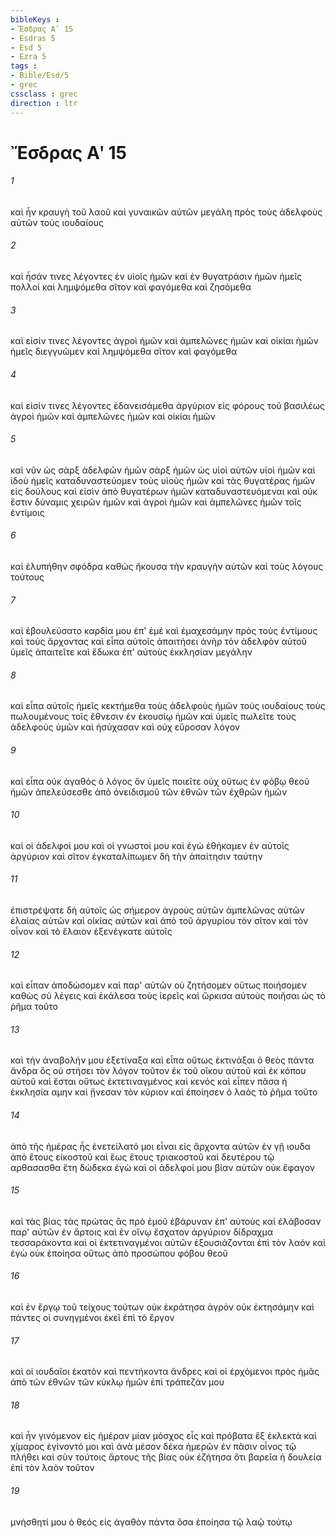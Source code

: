 ```yaml
---
bibleKeys : 
- Ἔσδρας Αʹ 15
- Esdras 5
- Esd 5
- Ezra 5
tags : 
- Bible/Esd/5
- grec
cssclass : grec
direction : ltr
---
```


# Ἔσδρας Αʹ 15

###### 1
καὶ ἦν κραυγὴ τοῦ λαοῦ καὶ γυναικῶν αὐτῶν μεγάλη πρὸς τοὺς ἀδελφοὺς αὐτῶν τοὺς ιουδαίους
###### 2
καὶ ἦσάν τινες λέγοντες ἐν υἱοῖς ἡμῶν καὶ ἐν θυγατράσιν ἡμῶν ἡμεῖς πολλοί καὶ λημψόμεθα σῖτον καὶ φαγόμεθα καὶ ζησόμεθα
###### 3
καὶ εἰσίν τινες λέγοντες ἀγροὶ ἡμῶν καὶ ἀμπελῶνες ἡμῶν καὶ οἰκίαι ἡμῶν ἡμεῖς διεγγυῶμεν καὶ λημψόμεθα σῖτον καὶ φαγόμεθα
###### 4
καὶ εἰσίν τινες λέγοντες ἐδανεισάμεθα ἀργύριον εἰς φόρους τοῦ βασιλέως ἀγροὶ ἡμῶν καὶ ἀμπελῶνες ἡμῶν καὶ οἰκίαι ἡμῶν
###### 5
καὶ νῦν ὡς σὰρξ ἀδελφῶν ἡμῶν σὰρξ ἡμῶν ὡς υἱοὶ αὐτῶν υἱοὶ ἡμῶν καὶ ἰδοὺ ἡμεῖς καταδυναστεύομεν τοὺς υἱοὺς ἡμῶν καὶ τὰς θυγατέρας ἡμῶν εἰς δούλους καὶ εἰσὶν ἀπὸ θυγατέρων ἡμῶν καταδυναστευόμεναι καὶ οὐκ ἔστιν δύναμις χειρῶν ἡμῶν καὶ ἀγροὶ ἡμῶν καὶ ἀμπελῶνες ἡμῶν τοῖς ἐντίμοις
###### 6
καὶ ἐλυπήθην σφόδρα καθὼς ἤκουσα τὴν κραυγὴν αὐτῶν καὶ τοὺς λόγους τούτους
###### 7
καὶ ἐβουλεύσατο καρδία μου ἐπ' ἐμέ καὶ ἐμαχεσάμην πρὸς τοὺς ἐντίμους καὶ τοὺς ἄρχοντας καὶ εἶπα αὐτοῖς ἀπαιτήσει ἀνὴρ τὸν ἀδελφὸν αὐτοῦ ὑμεῖς ἀπαιτεῖτε καὶ ἔδωκα ἐπ' αὐτοὺς ἐκκλησίαν μεγάλην
###### 8
καὶ εἶπα αὐτοῖς ἡμεῖς κεκτήμεθα τοὺς ἀδελφοὺς ἡμῶν τοὺς ιουδαίους τοὺς πωλουμένους τοῖς ἔθνεσιν ἐν ἑκουσίῳ ἡμῶν καὶ ὑμεῖς πωλεῖτε τοὺς ἀδελφοὺς ὑμῶν καὶ ἡσύχασαν καὶ οὐχ εὕροσαν λόγον
###### 9
καὶ εἶπα οὐκ ἀγαθὸς ὁ λόγος ὃν ὑμεῖς ποιεῖτε οὐχ οὕτως ἐν φόβῳ θεοῦ ἡμῶν ἀπελεύσεσθε ἀπὸ ὀνειδισμοῦ τῶν ἐθνῶν τῶν ἐχθρῶν ἡμῶν
###### 10
καὶ οἱ ἀδελφοί μου καὶ οἱ γνωστοί μου καὶ ἐγὼ ἐθήκαμεν ἐν αὐτοῖς ἀργύριον καὶ σῖτον ἐγκαταλίπωμεν δὴ τὴν ἀπαίτησιν ταύτην
###### 11
ἐπιστρέψατε δὴ αὐτοῖς ὡς σήμερον ἀγροὺς αὐτῶν ἀμπελῶνας αὐτῶν ἐλαίας αὐτῶν καὶ οἰκίας αὐτῶν καὶ ἀπὸ τοῦ ἀργυρίου τὸν σῖτον καὶ τὸν οἶνον καὶ τὸ ἔλαιον ἐξενέγκατε αὐτοῖς
###### 12
καὶ εἶπαν ἀποδώσομεν καὶ παρ' αὐτῶν οὐ ζητήσομεν οὕτως ποιήσομεν καθὼς σὺ λέγεις καὶ ἐκάλεσα τοὺς ἱερεῖς καὶ ὥρκισα αὐτοὺς ποιῆσαι ὡς τὸ ῥῆμα τοῦτο
###### 13
καὶ τὴν ἀναβολήν μου ἐξετίναξα καὶ εἶπα οὕτως ἐκτινάξαι ὁ θεὸς πάντα ἄνδρα ὃς οὐ στήσει τὸν λόγον τοῦτον ἐκ τοῦ οἴκου αὐτοῦ καὶ ἐκ κόπου αὐτοῦ καὶ ἔσται οὕτως ἐκτετιναγμένος καὶ κενός καὶ εἶπεν πᾶσα ἡ ἐκκλησία αμην καὶ ᾔνεσαν τὸν κύριον καὶ ἐποίησεν ὁ λαὸς τὸ ῥῆμα τοῦτο
###### 14
ἀπὸ τῆς ἡμέρας ἧς ἐνετείλατό μοι εἶναι εἰς ἄρχοντα αὐτῶν ἐν γῇ ιουδα ἀπὸ ἔτους εἰκοστοῦ καὶ ἕως ἔτους τριακοστοῦ καὶ δευτέρου τῷ αρθασασθα ἔτη δώδεκα ἐγὼ καὶ οἱ ἀδελφοί μου βίαν αὐτῶν οὐκ ἔφαγον
###### 15
καὶ τὰς βίας τὰς πρώτας ἃς πρὸ ἐμοῦ ἐβάρυναν ἐπ' αὐτοὺς καὶ ἐλάβοσαν παρ' αὐτῶν ἐν ἄρτοις καὶ ἐν οἴνῳ ἔσχατον ἀργύριον δίδραχμα τεσσαράκοντα καὶ οἱ ἐκτετιναγμένοι αὐτῶν ἐξουσιάζονται ἐπὶ τὸν λαόν καὶ ἐγὼ οὐκ ἐποίησα οὕτως ἀπὸ προσώπου φόβου θεοῦ
###### 16
καὶ ἐν ἔργῳ τοῦ τείχους τούτων οὐκ ἐκράτησα ἀγρὸν οὐκ ἐκτησάμην καὶ πάντες οἱ συνηγμένοι ἐκεῖ ἐπὶ τὸ ἔργον
###### 17
καὶ οἱ ιουδαῖοι ἑκατὸν καὶ πεντήκοντα ἄνδρες καὶ οἱ ἐρχόμενοι πρὸς ἡμᾶς ἀπὸ τῶν ἐθνῶν τῶν κύκλῳ ἡμῶν ἐπὶ τράπεζάν μου
###### 18
καὶ ἦν γινόμενον εἰς ἡμέραν μίαν μόσχος εἷς καὶ πρόβατα ἓξ ἐκλεκτὰ καὶ χίμαρος ἐγίνοντό μοι καὶ ἀνὰ μέσον δέκα ἡμερῶν ἐν πᾶσιν οἶνος τῷ πλήθει καὶ σὺν τούτοις ἄρτους τῆς βίας οὐκ ἐζήτησα ὅτι βαρεῖα ἡ δουλεία ἐπὶ τὸν λαὸν τοῦτον
###### 19
μνήσθητί μου ὁ θεός εἰς ἀγαθὸν πάντα ὅσα ἐποίησα τῷ λαῷ τούτῳ
